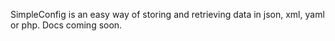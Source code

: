 SimpleConfig is an easy way of storing and retrieving data in json, xml, yaml or php. 
Docs coming soon.
